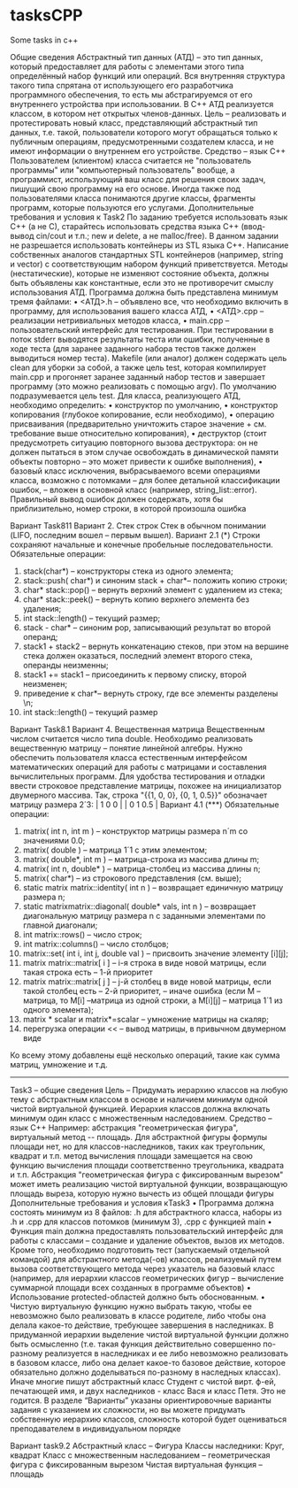 # tasksCPP
 Some tasks in c++


Общие сведения
Абстрактный тип данных (АТД) – это тип данных, который предоставляет для работы с элементами этого 
типа определённый набор функций или операций. Вся внутренняя структура такого типа спрятана от
использующего его разработчика программного обеспечения, то есть мы абстрагируемся от его внутреннего
устройства при использовании. В C++ АТД реализуется классом, в котором нет открытых членов-данных.
Цель – реализовать и протестировать новый класс, представляющий абстрактный тип данных, т.е. такой, 
пользователи которого могут обращаться только к публичным операциям, предусмотренными создателем класса, 
и не имеют информации о внутреннем его устройстве. 
Средство – язык С++ 
Пользователем (клиентом) класса считается не "пользователь программы" или "компьютерный пользователь" 
вообще, а программист, использующий ваш класс для решения своих задач, пишущий свою программу на его основе. 
Иногда также под пользователями класса понимаются другие классы, фрагменты программ, которые пользуются
его услугами. 
Дополнительные требования и условия к Task2 
По заданию требуется использовать язык C++ (а не C), старайтесь использовать средства языка С++ (ввод-вывод
cin/cout и т.п.; new и delete, а не malloc/free).
В данном задании не разрешается использовать контейнеры из STL языка C++. Написание собственных аналогов
стандартных STL контейнеров (например, string и vector) с соответствующим набором функций приветствуется. 
Методы (нестатические), которые не изменяют состояние объекта, должны быть объявлены как константные, если
это не противоречит смыслу использования АТД.
Программа должна быть представлена минимум тремя файлами: 
• <АТД>.h – объявлено все, что необходимо включить в программу, для использования вашего класса АТД,
• <АТД>.cpp – реализации нетривиальных методов класса,
• main.cpp – пользовательский интерфейс для тестирования.
При тестировании в поток stderr выводятся результаты теста или ошибки, полученные в ходе теста (для заранее
заданного набора тестов также должен выводиться номер теста). Makefile (или аналог) должен содержать цель clean 
для уборки за собой, а также цель test, которая компилирует main.cpp и прогоняет заранее заданный набор тестов и
завершает программу (это можно реализовать с помощью argv). По умолчанию подразумевается цель test.
Для класса, реализующего АТД, необходимо определить: 
• конструктор по умолчанию,
• конструктор копирования (глубокое копирование, если необходимо),
• операцию присваивания (предварительно уничтожить старое значение + см. требование выше относительно
копирования),
• деструктор (стоит предусмотреть ситуацию повторного вызова деструктора: он не должен пытаться в этом
случае освобождать в динамической памяти объекты повторно – это может привести к ошибке выполнения),
• базовый класс исключения, выбрасываемого всеми операциями класса, возможно с потомками – для более
детальной классификации ошибок, – вложен в основной класс (например, string_list::error).
Правильный вывод ошибок должен содержать, хотя бы приблизительно, номер строки, в которой произошла
ошибка

Вариант Task811
Вариант 2. Стек строк
Стек в обычном понимании (LIFO, последним вошел – первым вышел).
Вариант 2.1 (*)
Строки сохраняют начальные и конечные пробельные последовательности.
Обязательные операции: 
1) stack(char*) – конструкторы стека из одного элемента;
2) stack::push( char*) и синоним stack + char*– положить копию строки;
3) char* stack::pop() – вернуть верхний элемент с удалением из стека; 
4) char* stack::peek() – вернуть копию верхнего элемента без удаления;
5) int stack::length() – текущий размер;
6) stack - char* – синоним pop, записывающий результат во второй операнд; 
7) stack1 + stack2 – вернуть конкатенацию стеков, при этом на вершине стека должен оказаться, последний
элемент второго стека, операнды неизменны;
8) stack1 += stack1 – присоединить к первому списку, второй неизменен;
9) приведение к char*– вернуть строку, где все элементы разделены \n; 
10) int stack::length() – текущий размер



Вариант Task8.1
Вариант 4. Вещественная матрица
Вещественным числом считается число типа double. Необходимо реализовать вещественную матрицу – 
понятие линейной алгебры. Нужно обеспечить пользователя класса естественным интерфейсом
математических операций для работы с матрицами и составления вычислительных программ. 
Для удобства тестирования и отладки ввести строковое представление матрицы, похожее на инициализатор
двумерного массива. Так, строка "{{1, 0, 0}, {0, 1, 0.5}}" обозначает матрицу размера 2´3: 
 | 1 0 0 | 
 | 0 1 0.5 | 
Вариант 4.1 (***) 
Обязательные операции: 
1) matrix( int n, int m ) – конструктор матрицы размера n´m со значениями 0.0;
2) matrix( double ) – матрица 1´1 с этим элементом;
3) matrix( double*, int m ) – матрица-строка из массива длины m;
4) matrix( int n, double* ) – матрица-столбец из массива длины n;
5) matrix( char*) – из строкового представления (см. выше);
6) static matrix matrix::identity( int n ) – возвращает единичную матрицу размера n;
7) static matrixmatrix::diagonal( double* vals, int n ) – возвращает диагональную матрицу размера n с заданными
элементами по главной диагонали;
8) int matrix::rows() – число строк;
9) int matrix::columns() – число столбцов;
10) matrix::set( int i, int j, double val ) – присвоить значение элементу [i][j];
11) matrix matrix::matrix[ i ] – i-я строка в виде новой матрицы, если такая строка есть – 1-й приоритет
12) matrix matrix::matrix[ j ] – j-й столбец в виде новой матрицы, если такой столбец есть – 2-й приоритет, –
иначе ошибка (если M – матрица, то M[i] –матрица из одной строки, а М[i][j] – матрица 1´1 из одного элемента);
13) matrix * scalar и matrix*=scalar – умножение матрицы на скаляр;
14) перегрузка операции << – вывод матрицы, в привычном двумерном виде

Ко всему этому добавлены ещё несколько операций, такие как сумма матриц, умножение и т.д.

-----------------------------------------------------------------------------------------
Task3 – общие сведения
Цель – Придумать иерархию классов на любую тему с абстрактным классом в основе и наличием
минимум одной чистой виртуальной функцией. Иерархия классов должна включать минимум один
класс с множественным наследованием.
Средство – язык С++
Например: абстракция "геометрическая фигура", виртуальный метод -- площадь. Для абстрактной
фигуры формулы площади нет, но для классов-наследников, таких как треугольник, квадрат и т.п. 
метод вычисления площади замещается на свою функцию вычисления площади соответственно
треугольника, квадрата и т.п.
Абстракция "геометрическая фигура с фиксированным вырезом" может иметь реализацию чистой
виртуальной функции, возвращающую площадь выреза, которую нужно вычесть из общей площади
фигуры
Дополнительные требования и условия кTask3
• Программа должна состоять минимум из 8 файлов: .h для абстрактного класса, наборы из
.h и .cpp для классов потомков (минимум 3), .cpp с функцией main
• Функция main должна предоставлять пользовательский интерфейс для работы с классами –
создание и удаление объектов, вызов их методов. Кроме того, необходимо подготовить
тест (запускаемый отдельной командой) для абстрактного метода(-ов) классов, 
реализуемый путем вызова соответствующего метода через указатель на базовый класс
(например, для иерархии классов геометрических фигур – вычисление суммарной площади
всех созданных в программе объектов)
• Использование protected-областей должно быть обоснованным.
• Чистую виртуальную функцию нужно выбрать такую, чтобы ее невозможно было
реализовать в классе родителе, либо чтобы она делала какое-то действие, требующее
завершения в наследниках.
В придуманной иерархии выделение чистой виртуальной функции должно быть осмысленно
(т.е. такая функция действительно совершенно по-разному реализуется в наследниках и
ее либо невозможно реализовать в базовом классе, либо она делает какое-то базовое действие, 
которое обязательно должно доделываться по-разному в наследных классах). Иначе многие
пишут абстрактный класс Студент с чистой вирт. ф-ей, печатающей имя, и двух наследников - класс
Вася и класс Петя. Это не годится.
В разделе “Варианты” указаны ориентировочные варианты задания с указанием их сложности, но
вы можете придумать собственную иерархию классов, сложность которой будет оцениваться
преподавателем в индивидуальном порядке


Вариант task9.2
Абстрактный класс – Фигура
Классы наследники: Круг, квадрат
Класс с множественным наследованием – геометрическая фигура с фиксированным вырезом
Чистая виртуальная функция – площадь